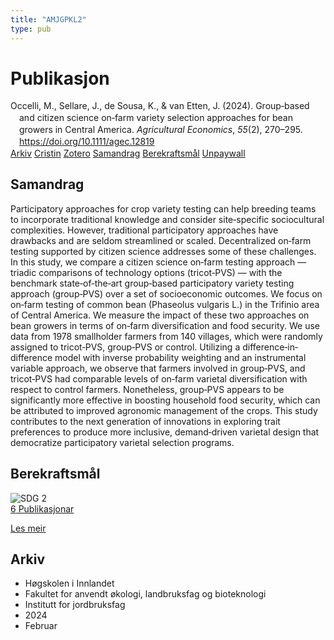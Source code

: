 ```yaml
---
title: "AMJGPKL2"
type: pub
---
```

<h1>Publikasjon</h1>
<article id="csl-bib-container-AMJGPKL2" class="csl-bib-container">
  <div class="csl-bib-body" style="line-height: 1.35; padding-left: 1em; text-indent:-1em;">
  <div class="csl-entry">Occelli, M., Sellare, J., de Sousa, K., &amp; van Etten, J. (2024). Group&#x2010;based and citizen science on&#x2010;farm variety selection approaches for bean growers in Central America. <i>Agricultural Economics</i>, <i>55</i>(2), 270&#x2013;295. <a href="https://doi.org/10.1111/agec.12819">https://doi.org/10.1111/agec.12819</a></div>
</div>
  <div class="csl-bib-buttons">
    <a href="#taxonomy-article-AMJGPKL2" class="csl-bib-button">Arkiv</a>
    <a href="https://app.cristin.no/results/show.jsf?id=2244632" alt="Cristin URL" class="csl-bib-button">Cristin</a>
    <a href="http://zotero.org/groups/5402882/items/AMJGPKL2" alt="Zotero URL" class="csl-bib-button">Zotero</a>
    <a href="#abstract-article-AMJGPKL2" class="csl-bib-button">Samandrag</a>
    <a href="#sdg-article-AMJGPKL2" class="csl-bib-button">Berekraftsmål</a>
    <a href="https://onlinelibrary.wiley.com/doi/pdfdirect/10.1111/agec.12819" class="csl-bib-button">Unpaywall</a>
  </div>
  <div id="csl-bib-meta-container-AMJGPKL2"></div>
</article>
<div id="csl-bib-meta-AMJGPKL2" class="csl-bib-meta">
  <article id="abstract-article-AMJGPKL2" class="abstract-article">
    <h1>Samandrag</h1>
    Participatory approaches for crop variety testing can help breeding teams to incorporate traditional knowledge and consider site‐specific sociocultural complexities. However, traditional participatory approaches have drawbacks and are seldom streamlined or scaled. Decentralized on‐farm testing supported by citizen science addresses some of these challenges. In this study, we compare a citizen science on‐farm testing approach — triadic comparisons of technology options (tricot‐PVS) — with the benchmark state‐of‐the‐art group‐based participatory variety testing approach (group‐PVS) over a set of socioeconomic outcomes. We focus on on‐farm testing of common bean (Phaseolus vulgaris L.) in the Trifinio area of Central America. We measure the impact of these two approaches on bean growers in terms of on‐farm diversification and food security. We use data from 1978 smallholder farmers from 140 villages, which were randomly assigned to tricot‐PVS, group‐PVS or control. Utilizing a difference‐in‐difference model with inverse probability weighting and an instrumental variable approach, we observe that farmers involved in group‐PVS, and tricot‐PVS had comparable levels of on‐farm varietal diversification with respect to control farmers. Nonetheless, group‐PVS appears to be significantly more effective in boosting household food security, which can be attributed to improved agronomic management of the crops. This study contributes to the next generation of innovations in exploring trait preferences to produce more inclusive, demand‐driven varietal design that democratize participatory varietal selection programs.
  </article>
  <article id="sdg-article-AMJGPKL2" class="sdg-article">
    <h1>Berekraftsmål</h1>
    <div class="sdg-container"><div id="sdg2" class="sdg"> <img src="{{< params subfolder >}}images/sdg/sdg02_no.png" class="image" alt="SDG 2"> <div class="sdg-overlay"> <a href="{{< params subfolder >}}no/archive/?sdg=2#archive" class="sdg-publication-count"><span>6</span> Publikasjonar</a> <p><a href="NA" class="sdg-read-more">Les meir</a></p> </div> </div></div>
  </article>
  <article id="taxonomy-article-AMJGPKL2" class="taxonomy-article">
    <h1>Arkiv</h1>
    <ul>
      <li>Høgskolen i Innlandet</li>
      <li>Fakultet for anvendt økologi, landbruksfag og bioteknologi</li>
      <li>Institutt for jordbruksfag</li>
      <li>2024</li>
      <li>Februar</li>
    </ul>
  </article>
</div>
